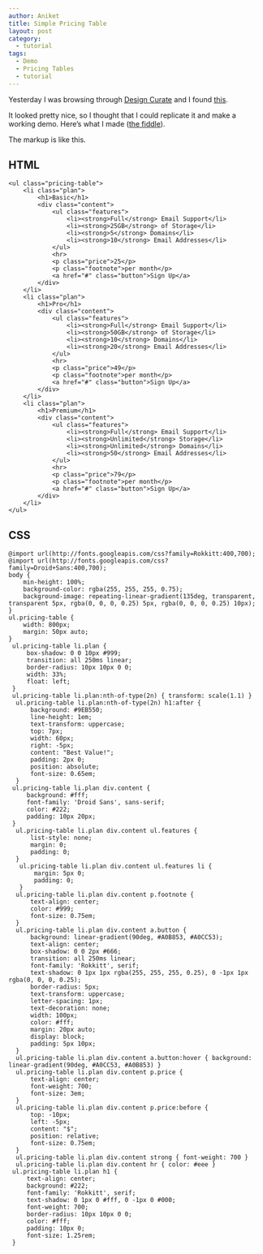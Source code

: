 ```yaml
---
author: Aniket
title: Simple Pricing Table
layout: post
category:
  - tutorial
tags:
  - Demo
  - Pricing Tables
  - tutorial
---
```

Yesterday I was browsing through [Design Curate][1] and I found [this][2].

It looked pretty nice, so I thought that I could replicate it and make a working demo. Here’s what I made ([the fiddle][3]).

The markup is like this.

## HTML

    <ul class="pricing-table">
        <li class="plan">
            <h1>Basic</h1>
            <div class="content">
                <ul class="features">
                    <li><strong>Full</strong> Email Support</li>
                    <li><strong>25GB</strong> of Storage</li>
                    <li><strong>5</strong> Domains</li>
                    <li><strong>10</strong> Email Addresses</li>
                </ul>
                <hr>
                <p class="price">25</p>
                <p class="footnote">per month</p>
                <a href="#" class="button">Sign Up</a>
            </div>
        </li>
        <li class="plan">
            <h1>Pro</h1>
            <div class="content">
                <ul class="features">
                    <li><strong>Full</strong> Email Support</li>
                    <li><strong>50GB</strong> of Storage</li>
                    <li><strong>10</strong> Domains</li>
                    <li><strong>20</strong> Email Addresses</li>
                </ul>
                <hr>
                <p class="price">49</p>
                <p class="footnote">per month</p>
                <a href="#" class="button">Sign Up</a>
            </div>
        </li>
        <li class="plan">
            <h1>Premium</h1>
            <div class="content">
                <ul class="features">
                    <li><strong>Full</strong> Email Support</li>
                    <li><strong>Unlimited</strong> Storage</li>
                    <li><strong>Unlimited</strong> Domains</li>
                    <li><strong>50</strong> Email Addresses</li>
                </ul>
                <hr>
                <p class="price">79</p>
                <p class="footnote">per month</p>
                <a href="#" class="button">Sign Up</a>
            </div>
        </li>
    </ul>
    

## CSS

    @import url(http://fonts.googleapis.com/css?family=Rokkitt:400,700);
    @import url(http://fonts.googleapis.com/css?family=Droid+Sans:400,700);
    body {
        min-height: 100%;
        background-color: rgba(255, 255, 255, 0.75);
        background-image: repeating-linear-gradient(135deg, transparent, transparent 5px, rgba(0, 0, 0, 0.25) 5px, rgba(0, 0, 0, 0.25) 10px);
    }
    ul.pricing-table {
        width: 800px;
        margin: 50px auto;
    }
     ul.pricing-table li.plan {
         box-shadow: 0 0 10px #999;
         transition: all 250ms linear;
         border-radius: 10px 10px 0 0;
         width: 33%;
         float: left;
     }
     ul.pricing-table li.plan:nth-of-type(2n) { transform: scale(1.1) }
      ul.pricing-table li.plan:nth-of-type(2n) h1:after {
          background: #9EB550;
          line-height: 1em;
          text-transform: uppercase;
          top: 7px;
          width: 60px;
          right: -5px;
          content: "Best Value!";
          padding: 2px 0;
          position: absolute;
          font-size: 0.65em;
      }
     ul.pricing-table li.plan div.content {
         background: #fff;
         font-family: 'Droid Sans', sans-serif;
         color: #222;
         padding: 10px 20px;
     }
      ul.pricing-table li.plan div.content ul.features {
          list-style: none;
          margin: 0;
          padding: 0;
      }
       ul.pricing-table li.plan div.content ul.features li {
           margin: 5px 0;
           padding: 0;
       }
      ul.pricing-table li.plan div.content p.footnote {
          text-align: center;
          color: #999;
          font-size: 0.75em;
      }
      ul.pricing-table li.plan div.content a.button {
          background: linear-gradient(90deg, #A0B853, #A0CC53);
          text-align: center;
          box-shadow: 0 0 2px #666;
          transition: all 250ms linear;
          font-family: 'Rokkitt', serif;
          text-shadow: 0 1px 1px rgba(255, 255, 255, 0.25), 0 -1px 1px rgba(0, 0, 0, 0.25);
          border-radius: 5px;
          text-transform: uppercase;
          letter-spacing: 1px;
          text-decoration: none;
          width: 100px;
          color: #fff;
          margin: 20px auto;
          display: block;
          padding: 5px 10px;
      }
      ul.pricing-table li.plan div.content a.button:hover { background: linear-gradient(90deg, #A0CC53, #A0B853) }
      ul.pricing-table li.plan div.content p.price {
          text-align: center;
          font-weight: 700;
          font-size: 3em;
      }
      ul.pricing-table li.plan div.content p.price:before {
          top: -10px;
          left: -5px;
          content: "$";
          position: relative;
          font-size: 0.75em;
      }
      ul.pricing-table li.plan div.content strong { font-weight: 700 }
      ul.pricing-table li.plan div.content hr { color: #eee }
     ul.pricing-table li.plan h1 {
         text-align: center;
         background: #222;
         font-family: 'Rokkitt', serif;
         text-shadow: 0 1px 0 #fff, 0 -1px 0 #000;
         font-weight: 700;
         border-radius: 10px 10px 0 0;
         color: #fff;
         padding: 10px 0;
         font-size: 1.25rem;
     }

 [1]: http://designcurate.com "Design Curate"
 [2]: http://designcurate.com/resource/pricing-tables "Design Curate - Pricing Tables"
 [3]: http://jsfiddle.net/aniketpant/FGct5/ "jsFiddle - Pricing Tables"